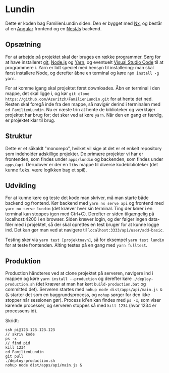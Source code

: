 # Lundin

Dette er koden bag FamilienLundin siden. Den er bygget med [Nx](https://nx.dev), og består af en [Angular](https://angular.io) frontend og en [NestJs](https://nestjs.com) backend.

## Opsætning

For at arbejde på projektet skal der bruges en række programmer. Sørg for at have installeret [git](https://git-scm.com/), [Node.js](https://nodejs.org) og [Yarn](https://yarnpkg.com/), og eventuelt [Visual Studio Code]() til at programmere i. Yarn er lidt speciel med hensyn til installering: man skal først installere Node, og derefter åbne en terminal og køre `npm install -g yarn`.

For at komme igang skal projektet først downloades. Åbn en terminal i den mappe, det skal ligge i, og kør `git clone https://github.com/Azeritzh/FamilienLundin.git` for at hente det ned. Resten skal foregå inde fra den mappe, så navigér derind i terminalen med `cd FamilienLundin`. Nu er næste trin at hente de biblioteker og værktøjer projektet har brug for; det sker ved at køre `yarn`. Når den en gang er færdig, er projektet klar til brug.

## Struktur

Dette er et såkaldt "monorepo", hvilket vil sige at det er et enkelt repository som indeholder adskillige projekter. De primære projekter vi har er frontenden, som findes under `apps/lundin` og backenden, som findes under `apps/api`. Derudover er der en `libs` mappe til diverse kodebiblioteker (det kunne f.eks. være logikken bag et spil).

## Udvikling

For at kunne køre og teste det kode man skriver, må man starte både backend og frontend. Kør backend med `yarn nx serve api` og frontend med `yarn nx serve lundin` (det kræver hver sin terminal. Ting der kører i en terminal kan stoppes igen med Ctrl+C). Derefter er siden tilgængelig på localhost:4200 i en browser. Siden kræver login, og der følger ingen data-filer med i projektet, så der skal oprettes en test bruger for at kunne logge ind. Det kan gør man ved at navigere til `localhost:3333/api/user/add-basic`.

Testing sker via `yarn test [projektnavn]`, så for eksempel `yarn test lundin` for at teste frontenden. Alting testes på en gang med `yarn fulltest`.

## Produktion

Production håndteres ved at clone projektet på serveren, navigere ind i mappen og køre `yarn install --production` og derefter køre `./deploy-production.sh` (det kræver at man har kørt `build-production.bat` og committed det). Serveren startes med `nohup node dist/apps/api/main.js &` (`&` starter det som en baggrundsprocess, og `nohup` sørger for den ikke stopper når sessionen gør). Process id'en kan findes med `ps -x`, som viser kørende processer, og serveren stoppes så med `kill 1234` (hvor 1234 er processens id).

Skridt:
```
ssh pi@123.123.123.123
// skriv kode
ps -x
// find pid
kill 1234
cd FamilienLundin
git pull
./deploy-production.sh
nohup node dist/apps/api/main.js &
```